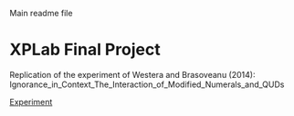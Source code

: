Main readme file
# XPLab Final Project

Replication of the experiment of Westera and Brasoveanu (2014): Ignorance_in_Context_The_Interaction_of_Modified_Numerals_and_QUDs

[Experiment](https://xplab2021-group04-finalproject.netlify.app/)
